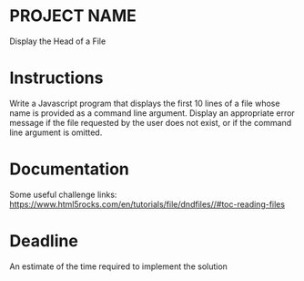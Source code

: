 # PROJECT NAME
Display the Head of a File


# Instructions
Write a Javascript program that displays the first 10 lines of a file whose name is provided as a command line argument. Display an appropriate error message if the file requested by the user does not exist, or if the command line argument is omitted.

# Documentation

Some useful challenge links:
https://www.html5rocks.com/en/tutorials/file/dndfiles//#toc-reading-files

# Deadline

An estimate of the time required to implement the solution
